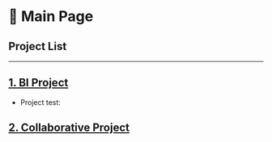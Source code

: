 # 🧐 Main Page

## Project List

***

## [1. BI Project](readme/bi-project/)

* Project test:&#x20;



## [2. Collaborative Project](readme/collaborative-project/)

